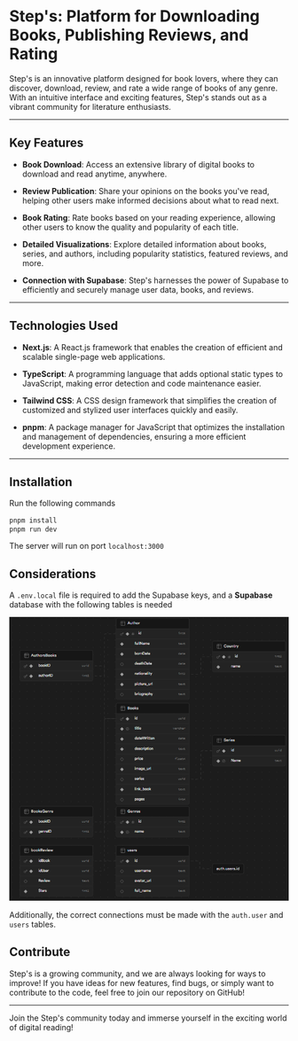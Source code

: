 # Step's: Platform for Downloading Books, Publishing Reviews, and Rating

Step's is an innovative platform designed for book lovers, where they can discover, download, review, and rate a wide range of books of any genre. With an intuitive interface and exciting features, Step's stands out as a vibrant community for literature enthusiasts.

---

## Key Features

- **Book Download**: Access an extensive library of digital books to download and read anytime, anywhere.

- **Review Publication**: Share your opinions on the books you've read, helping other users make informed decisions about what to read next.

- **Book Rating**: Rate books based on your reading experience, allowing other users to know the quality and popularity of each title.

- **Detailed Visualizations**: Explore detailed information about books, series, and authors, including popularity statistics, featured reviews, and more.

- **Connection with Supabase**: Step's harnesses the power of Supabase to efficiently and securely manage user data, books, and reviews.

---

## Technologies Used

- **Next.js**: A React.js framework that enables the creation of efficient and scalable single-page web applications.

- **TypeScript**: A programming language that adds optional static types to JavaScript, making error detection and code maintenance easier.

- **Tailwind CSS**: A CSS design framework that simplifies the creation of customized and stylized user interfaces quickly and easily.

- **pnpm**: A package manager for JavaScript that optimizes the installation and management of dependencies, ensuring a more efficient development experience.

---

## Installation

Run the following commands

```
pnpm install
pnpm run dev
```

The server will run on port `localhost:3000`

## Considerations

A `.env.local` file is required to add the Supabase keys, and a **Supabase** database with the following tables is needed

![alt text](image.png)

Additionally, the correct connections must be made with the `auth.user` and `users` tables.

## Contribute

Step's is a growing community, and we are always looking for ways to improve! If you have ideas for new features, find bugs, or simply want to contribute to the code, feel free to join our repository on GitHub!

---

Join the Step's community today and immerse yourself in the exciting world of digital reading!
